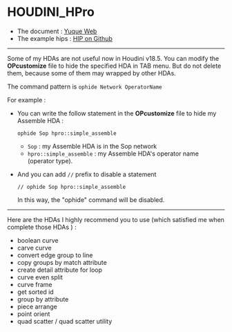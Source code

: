 # HOUDINI_HPro

- The document :  [<u>Yuque Web</u>](https://www.yuque.com/zengchen2020/hpro_help)
- The example hips :  [<u>HIP on Github</u>](https://github.com/zengchen2015/HOUDINI_HPro_HIP)

---

Some of my HDAs are not useful now in Houdini v18.5. You can modify the **OPcustomize** file to hide the specified HDA in TAB menu. But do not delete them, because some of them may wrapped by other HDAs.

The command pattern is `ophide Network OperatorName`

For example : 

- You can write the follow statement in the **OPcustomize** file to hide my Assemble HDA : 

    ```
    ophide Sop hpro::simple_assemble
    ```

    - `Sop` : my Assemble HDA is in the Sop network
    - `hpro::simple_assemble` : my Assemble HDA's operator name (operator type).

- And you can add `//` prefix to disable a statement 

    ```
    // ophide Sop hpro::simple_assemble
    ```

    In this way, the "ophide" command will be disabled.

---

Here are the HDAs I highly recommend you to use (which satisfied me when complete those HDAs ) :

- boolean curve
- carve curve
- convert edge group to line
- copy groups by match attribute
- create detail attribute for loop
- curve even split
- curve frame
- get sorted id
- group by attribute
- piece arrange
- point orient
- quad scatter / quad scatter utility

